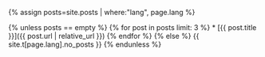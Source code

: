 
{% assign posts=site.posts | where:"lang", page.lang %}

<div class="row">
{% unless posts == empty %}
{% for post in posts limit: 3 %}
* [{{ post.title }}]({{ post.url | relative_url }})
{% endfor %}
{% else %}
{{ site.t[page.lang].no_posts }}
{% endunless %}
</div>

